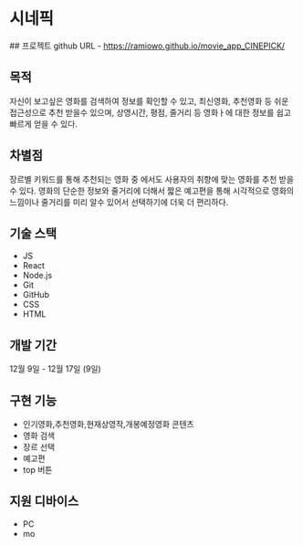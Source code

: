# 시네픽

## 프로젝트 github URL - https://ramiowo.github.io/movie_app_CINEPICK/

## 목적

자신이 보고싶은 영화를 검색하여 정보를 확인할 수 있고,
최신영화, 추천영화 등 쉬운 접근성으로 추천 받을수 있으며,
상영시간, 평점, 줄거리 등 영화ㅏ에 대한 정보를 쉽고 빠르게 얻을 수 있다.

## 차별점

장르별 키워드를 통해 추천되는 영화 중 에서도 사용자의 취향에 맞는 영화를 추천 받을수 있다.
영화의 단순한 정보와 줄거리에 더해서 짧은 예고편을 통해 시각적으로 영화의 느낌이나
줄거리를 미리 알수 있어서 선택하기에 더욱 더 편리하다.


## 기술 스택

- JS
- React
- Node.js
- Git
- GitHub
- CSS
- HTML

## 개발 기간

12월 9일 - 12월 17일 (9일)

## 구현 기능

- 인기영화,추천영화,현재상영작,개봉예정영화 콘텐츠
- 영화 검색
- 장르 선택
- 예고편
- top 버튼

## 지원 디바이스

- PC
- mo
